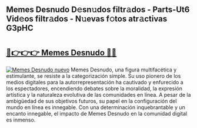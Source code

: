## Memes Desnudo D𝚎sn𝚞dos filtr𝚊dos - Parts-Ut6 Vid𝚎os filtr𝚊dos - N𝚞evas f𝚘tos atr𝚊ctivas G3pHC

# <h2><a href="http://mb34ji2.tromn.icu/?c=Memes+Desnudo">🔗👉👉👉 Memes Desnudo 🔗🔗</a></h2>

[![Memes Desnudo nuevo](https://i.imgur.com/pEAQMta.gif)](http://mb34ji2.tromn.icu/?c=Memes+Desnudo)
Memes Desnudo, una figura multifacética y estimulante, se resiste a la categorización simple. Su uso pionero de los medios digitales para la autorrepresentación ha cautivado y enfurecido a los espectadores, encendiendo debates sobre la moralidad, la expresión artística y la naturaleza evolutiva de las comunidades en línea. A pesar de la ambigüedad de sus objetivos futuros, su papel en la configuración del mundo en línea es innegable. Con una determinación inquebrantable y un encanto innegable, el impacto de Memes Desnudo en la comunidad digital es inmenso.
